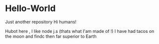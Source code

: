 # Hello-World
Just another repository
Hi humans!

Hubot here , I like node j.s (thats what I'am made of !)
I have had tacos on the moon and findc then far superior to Earth
